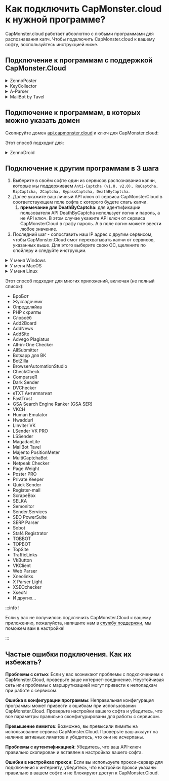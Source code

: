 ﻿# Как подключить CapMonster.cloud к нужной программе?
CapMonster.cloud работает абсолютно с любыми программами для распознавания капч. Чтобы подключить CapMonster.cloud к вашему софту, воспользуйтесь инструкцией ниже.

## Подключение к программам с поддержкой CapMonster.Cloud 
<details>
    <summary>ZennoPoster</summary>

![](./images/external-program/zennoposter.png)
</details>

<details>
    <summary>KeyCollector</summary>

Выберите “Использовать CapMonster.cloud“ и укажите ваш персональный API-ключ.

![](./images/external-program/Aspose.Words.65ffb1d6-0a55-415c-84ac-f87a8022a7cc.003.png)
</details>

<details>
    <summary>A-Parser</summary>

Для разгадывания reCAPTCHA выберите “Util::ReCaptca2“ и укажите ключ для соответствующего поля Provider.

![](./images/external-program/aparser.png) 

Для решения обычных капч нужно выбрать “Util::Antigate“ и указать “api.capmonster.cloud“ в качестве значения для “Antigate domain“. А в поле “key” - ваш личный API-ключ.

![](./images/external-program/aparser2.png)
</details>

<details>
    <summary>MailBot by Tavel</summary>

![](./images/external-program/Aspose.Words.65ffb1d6-0a55-415c-84ac-f87a8022a7cc.006.png)
</details>

## Подключение к программам, в которых можно указать домен
Скопируйте домен [api.capmonster.cloud](https://api.capmonster.cloud) и ключ для CapMonster.cloud:

Этот способ подходит для:

<details>
    <summary>ZennoDroid</summary>

![](./images/external-program/Aspose.Words.65ffb1d6-0a55-415c-84ac-f87a8022a7cc.007.png)
</details>

## Подключение к другим программам в 3 шага
1. Выберите в своём софте один из сервисов распознавания капчи, которые мы поддерживаем
   `Anti-Captcha (v1.0, v2.0), RuCaptcha, RipCaptcha, 2Captcha, BypassCaptcha, DeathByCaptcha`.
1. Далее укажите ваш личный API ключ от сервиса CapMonsterCloud в соответствующем поле софта с которого будете слать капчи.
   1. **примечание для DeathByCaptcha:** для идентификации пользователя API DeathByCaptcha использует логин и пароль, а не API ключ. В этом случае укажите API ключ от сервиса CapMonsterCloud в графу пароль. А в поле логин можете ввести любое значение.
1. Последний шаг - сопоставить наш IP адрес с другим сервисом, чтобы CapMonster.Cloud смог перехватывать капчи от сервисов, указанных выше. Для этого выберите свою OC, щелкните по спойлеру и следуйте инструкции.

<details>
    <summary>У меня Windows</summary>

Перейдите в папку: C:\Windows\System32\drivers\etc\ и найдите там файл **hosts**. Откройте его с помощью блокнота и добавьте в самый конец строки:
```
# capmonster.cloud begin

65.21.216.235 rucaptcha.com

65.21.216.235 ripcaptcha.com

65.21.216.235 imacros2.rucaptcha.com

65.21.216.235 2captcha.com

65.21.216.235 imacros2.2captcha.com

65.21.216.235 dc.antigate.com

65.21.216.235 anti-captcha.net

65.21.216.235 antigate.com

65.21.216.235 anticaptcha.com

65.21.216.235 www.anti-captcha.net

65.21.216.235 www.antigate.com

65.21.216.235 www.anticaptcha.com

65.21.216.235 anti-captcha.com

65.21.216.235 api.anti-captcha.com

65.21.216.235 bypasscaptcha.com

65.21.216.235 www.bypasscaptcha.com

65.21.216.235 api.dbcapi.me

65.21.216.235 api.deathbycaptcha.com

65.21.216.235 api.deathbycaptcha.eu

65.21.216.235 api.dbc.me

# capmonster.cloud end
```
Сохраните.
:::info
В некоторых случаях могут потребоваться права администратора для сохранения файла. Тогда необходимо будет выполнить следующие простые шаги:

1. Начните вводить «Блокнот» в поле поиска на панели задач. Когда нужный результат будет найден, нажмите по нему правой кнопкой мыши и выберите пункт «Запуск от имени администратора».

  ![](./images/external-program/Aspose.Words.65ffb1d6-0a55-415c-84ac-f87a8022a7cc.008.png)

1. В меню блокнота выберите Файл — Открыть и укажите путь к файлу hosts в папке *C:\Windows\System32\drivers\etc.* Если в этой папке присутствует несколько файлов с таким именем, открывайте тот, который не имеет никакого расширения.
1. Внесите необходимые изменения в файл hosts и после чего сохраните файл через меню.
:::

Попробуйте зайти на любой из этих доменов. Если все сделано правильно - откроется белая страница. Если у вас не получилось, напишите нам в [службу поддержки](https://helpdesk.zennolab.com/conversation/new), мы поможем вам в настройке!
</details>

<details>
    <summary>У меня MacOS</summary>

Откройте терминал Терминал используя поиск Spotlight или через Launchpad

![](./images/external-program/Aspose.Words.65ffb1d6-0a55-415c-84ac-f87a8022a7cc.009.png) 

В окне приложения введите команду открытия текстового редактора Nano: `sudo nano /etc/hosts`

После ввода команды нажмите клавишу «Ввод», введите свой пароль администратора и снова нажмите «Ввод». 

:::info
Процесс ввода пароля администратора визуально никак не отображается — это нормально. Просто введите пароль на клавиатуре, нажмите «Ввод» и всё сработает.
:::

Теперь вы находитесь в текстовом редакторе Nano.

:::info
Мышь и трекпад здесь не работают, можно использовать только клавиатуру Mac.
:::

Добавьте в самый конец документа строки:

```
# capmonster.cloud begin

65.21.216.235 rucaptcha.com

65.21.216.235 ripcaptcha.com

65.21.216.235 imacros2.rucaptcha.com

65.21.216.235 2captcha.com

65.21.216.235 imacros2.2captcha.com

65.21.216.235 dc.antigate.com

65.21.216.235 anti-captcha.net

65.21.216.235 antigate.com

65.21.216.235 anticaptcha.com

65.21.216.235 www.anti-captcha.net

65.21.216.235 www.antigate.com

65.21.216.235 www.anticaptcha.com

65.21.216.235 anti-captcha.com

65.21.216.235 api.anti-captcha.com

65.21.216.235 bypasscaptcha.com

65.21.216.235 www.bypasscaptcha.com

65.21.216.235 api.dbcapi.me

65.21.216.235 api.deathbycaptcha.com

65.21.216.235 api.deathbycaptcha.eu

65.21.216.235 api.dbc.me

# capmonster.cloud end
```

После внесения изменений нажмите сочетание клавиш Control+O, чтобы применить их. После этого нажмите Control+X и «Ввод» для выхода из редактора. 

Чтобы увидеть изменения, осталось очистить кеш ДНС. Для этого введите команду: `sudo killall -HUP mDNSResponder`. Это очистит кеш DNS на Mac и операционная система увидит внесённые изменения в файле Hosts.

Попробуйте зайти на любой из этих доменов. Если все сделано правильно - откроется белая страница. Если у вас не получилось, напишите нам в [службу поддержки](https://helpdesk.zennolab.com/conversation/new), мы поможем вам в настройке!
</details>

<details>
    <summary>У меня Linux</summary>

Откройте терминал и введите команду открытия текстового редактора Nano: `sudo nano /etc/hosts`

После ввода команды нажмите клавишу «Ввод». Теперь вы находитесь в текстовом редакторе Nano. 

Добавьте в самый конец документа строки:
```
# capmonster.cloud begin

65.21.216.235 rucaptcha.com

65.21.216.235 ripcaptcha.com

65.21.216.235 imacros2.rucaptcha.com

65.21.216.235 2captcha.com

65.21.216.235 imacros2.2captcha.com

65.21.216.235 dc.antigate.com

65.21.216.235 anti-captcha.net

65.21.216.235 antigate.com

65.21.216.235 anticaptcha.com

65.21.216.235 www.anti-captcha.net

65.21.216.235 www.antigate.com

65.21.216.235 www.anticaptcha.com

65.21.216.235 anti-captcha.com

65.21.216.235 api.anti-captcha.com

65.21.216.235 bypasscaptcha.com

65.21.216.235 www.bypasscaptcha.com

65.21.216.235 api.dbcapi.me

65.21.216.235 api.deathbycaptcha.com

65.21.216.235 api.deathbycaptcha.eu

65.21.216.235 api.dbc.me

# capmonster.cloud end
```

После внесения изменений нажмите сочетание клавиш Control+X, а затем «Y» чтобы применить их. 

Теперь попробуйте зайти на любой из этих доменов. Если все сделано правильно - откроется белая страница. Если у вас не получилось, напишите нам в [службу поддержки](https://helpdesk.zennolab.com/conversation/new), мы поможем вам в настройке!
</details>

Этот способ подходит для многих приложений, включая (не полный список):

- БроБот
- Жукладочник
- Определяйка
- PHP скрипты
- Словоёб
- Add2Board
- AddNews
- AddSite
- Advego Plagiatus
- All-in-One Checker
- AllSubmitter
- Botsapp для ВК
- BotZilla
- BrowserAutomationStudio
- CheckCheck
- ComparseR
- Dark Sender
- DVChecker
- eTXT Антиплагиат
- FastTrust
- GSA Search Engine Ranker (GSA SER)
- VKCH
- Human Emulator
- Hwaddurl
- LInviter VK
- LSender VK PRO
- LSSender
- MagadanLite
- MailBot Tavel
- Majento PositionMeter
- MultiCaptchaBot
- Netpeak Checker
- Page Weight
- Poster PRO
- Private Keeper
- Quick Sender
- Register-mail
- ScrapeBox
- SELKA
- Semonitor
- Sender.Services
- SEO PowerSuite
- SERP Parser
- Sobot
- Staf4 Registrator
- TOBBOT
- TOPBOT
- TopSite
- TrafficLinks
- VkButton
- VKClient
- Web Parser
- Xneolinks
- X Parser Light
- XSEOchecker
- XseoN
- И других…

:::info !

Если у вас не получилось подключить CapMonster.Cloud к вашему приложению, пожалуйста, напишите нам в [службу поддержки](https://helpdesk.zennolab.com/conversation/new), мы поможем вам в настройке!

:::


## Частые ошибки подключения. Как их избежать?

**Проблемы с сетью**: Если у вас возникают проблемы с подключением к CapMonster.Cloud, проверьте ваше интернет-соединение. Неустойчивая сеть или проблемы с маршрутизацией могут привести к неполадкам при работе с сервисом.

**Ошибка в конфигурации программы**: Неправильная конфигурация программы может привести к ошибкам при использовании CapMonster.Cloud. Проверьте настройки вашего софта и убедитесь, что все параметры правильно сконфигурированы для работы с сервисом.

**Превышение лимитов**: Возможно, вы превысили лимиты на использование сервиса CapMonster.Cloud. Проверьте ваш аккаунт на наличие активных лимитов и убедитесь, что они не исчерпаны.

**Проблемы с аутентификацией**: Убедитесь, что ваш API-ключ правильно скопирован и вставлен в настройках вашего софта.

**Ошибки в настройках прокси**: Если вы используете прокси-сервер для подключения к интернету, убедитесь, что настройки прокси указаны правильно в вашем софте и не блокируют доступ к CapMonster.Cloud.
